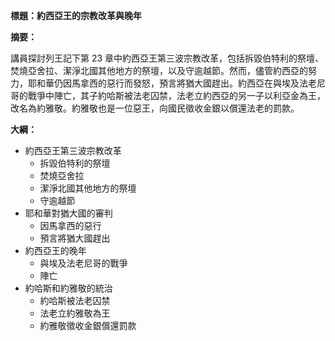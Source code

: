 **標題：約西亞王的宗教改革與晚年**

**摘要：**

講員探討列王記下第 23 章中約西亞王第三波宗教改革，包括拆毀伯特利的祭壇、焚燒亞舍拉、潔淨北國其他地方的祭壇，以及守逾越節。然而，儘管約西亞的努力，耶和華仍因馬拿西的惡行而發怒，預言將猶大國趕出。約西亞在與埃及法老尼哥的戰爭中陣亡，其子約哈斯被法老囚禁，法老立約西亞的另一子以利亞金為王，改名為約雅敬。約雅敬也是一位惡王，向國民徵收金銀以償還法老的罰款。

**大綱：**

* 約西亞王第三波宗教改革
    * 拆毀伯特利的祭壇
    * 焚燒亞舍拉
    * 潔淨北國其他地方的祭壇
    * 守逾越節
* 耶和華對猶大國的審判
    * 因馬拿西的惡行
    * 預言將猶大國趕出
* 約西亞王的晚年
    * 與埃及法老尼哥的戰爭
    * 陣亡
* 約哈斯和約雅敬的統治
    * 約哈斯被法老囚禁
    * 法老立約雅敬為王
    * 約雅敬徵收金銀償還罰款